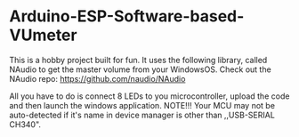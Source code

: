 # Arduino-ESP-Software-based-VUmeter

This is a hobby project built for fun. It uses the following library, called NAudio to get the master volume from your WindowsOS.
Check out the NAudio repo: https://github.com/naudio/NAudio

All you have to do is connect 8 LEDs to you microcontroller, upload the code and then launch the windows application.
NOTE!!! Your MCU may not be auto-detected if it's name in device manager is other than ,,USB-SERIAL CH340".
